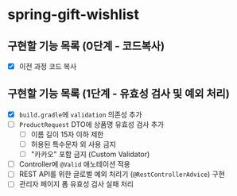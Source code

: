# spring-gift-wishlist

## 구현할 기능 목록 (0단계 - 코드복사)

- [x] 이전 과정 코드 복사

## 구현할 기능 목록 (1단계 - 유효성 검사 및 예외 처리)

- [x] `build.gradle`에 `validation` 의존성 추가
- [ ] `ProductRequest` DTO에 상품명 유효성 검사 추가
    - [ ] 이름 길이 15자 이하 제한
    - [ ] 허용된 특수문자 외 사용 금지
    - [ ] "카카오" 포함 금지 (Custom Validator)
- [ ] Controller에 `@Valid` 애노테이션 적용
- [ ] REST API를 위한 글로벌 예외 처리기 (`@RestControllerAdvice`) 구현
- [ ] 관리자 페이지 폼 유효성 검사 실패 처리